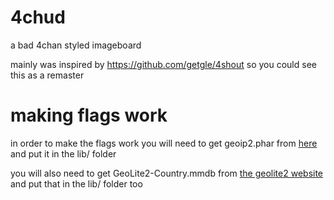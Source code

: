 # 4chud
a bad 4chan styled imageboard

mainly was inspired by https://github.com/getgle/4shout so you could see this as a remaster
# making flags work
in order to make the flags work you will need to get geoip2.phar from [here](https://github.com/maxmind/GeoIP2-php/releases/tag/v2.11.0) and put it in the lib/ folder

you will also need to get GeoLite2-Country.mmdb from [the geolite2 website](https://dev.maxmind.com/geoip/geoip2/geolite2/) and put that in the lib/ folder too